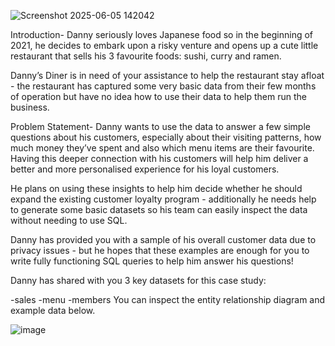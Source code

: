 ![Screenshot 2025-06-05 142042](https://github.com/user-attachments/assets/62f86f48-7a28-46c2-8abe-9b67b2ce807d)

Introduction-
Danny seriously loves Japanese food so in the beginning of 2021, he decides to embark upon a risky venture and opens up a cute little restaurant that sells his 3 favourite foods: sushi, curry and ramen.

Danny’s Diner is in need of your assistance to help the restaurant stay afloat - the restaurant has captured some very basic data from their few months of operation but have no idea how to use their data to help them run the business.

Problem Statement-
Danny wants to use the data to answer a few simple questions about his customers, especially about their visiting patterns, how much money they’ve spent and also which menu items are their favourite. Having this deeper connection with his customers will help him deliver a better and more personalised experience for his loyal customers.

He plans on using these insights to help him decide whether he should expand the existing customer loyalty program - additionally he needs help to generate some basic datasets so his team can easily inspect the data without needing to use SQL.

Danny has provided you with a sample of his overall customer data due to privacy issues - but he hopes that these examples are enough for you to write fully functioning SQL queries to help him answer his questions!

Danny has shared with you 3 key datasets for this case study:

-sales
-menu
-members
You can inspect the entity relationship diagram and example data below.

![image](https://github.com/user-attachments/assets/73ac2d71-5ac8-43e7-882b-b8dda792bd09)




